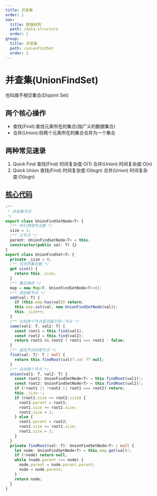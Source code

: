 ```yaml
---
title: 并查集
order: 1
nav:
  title: 数据结构
  path: /data-structure
  order: 2
group:
  title: 并查集
  path: /unionFindSet
  order: 5
---
```


# 并查集(UnionFindSet)

也叫做不相交集合(Disjoint Set)

## 两个核心操作

- 查找(Find):查找元素所在的集合(指广义的数据集合)
- 合并(Union):将两个元素所在的集合合并为一个集合

## 两种常见速录

1. Quick Find
   查找(Find) 时间复杂度:O(1)
   合并(Union) 时间复杂度:O(n)
2. Quick Union
   查找(Find) 时间复杂度:O(logn)
   合并(Union) 时间复杂度:O(logn)

## [核心代码](https://gitee.com/bestlyg/bestlyg/tree/master/packages/data-structure/src/unionFindSet/unionFindSet.ts)

```ts
/**
 * 并查集节点
 */
export class UnionFindSetNode<T> {
  /** 所引用得节点数 */
  size = 1;
  /** 父节点 */
  parent: UnionFindSetNode<T> = this;
  constructor(public val: T) {}
}
export class UnionFindSet<T> {
  private _size = 0;
  /** 包含的集合数 */
  get size() {
    return this._size;
  }
  /** 集合储存 */
  map = new Map<T, UnionFindSetNode<T>>();
  /** 添加新节点 */
  add(val: T) {
    if (this.map.has(val)) return;
    this.map.set(val, new UnionFindSetNode(val));
    this._size++;
  }
  /** 比较两个节点是否属于同一节点 */
  same(val1: T, val2: T) {
    const root1 = this.find(val1);
    const root2 = this.find(val2);
    return root1 && root2 ? root1 === root2 : false;
  }
  /** 查找节点的根节点 */
  find(val: T): T | null {
    return this.findRoot(val)?.val ?? null;
  }
  /** 合并两个节点 */
  union(val1: T, val2: T) {
    const root1: UnionFindSetNode<T> = this.findRoot(val1)!;
    const root2: UnionFindSetNode<T> = this.findRoot(val2)!;
    if (!root1 || !root2 || root1 === root2) return;
    this._size--;
    if (root1.size >= root2.size) {
      root2.parent = root1;
      root1.size += root2.size;
      root2.size = 1;
    } else {
      root1.parent = root2;
      root2.size += root1.size;
      root1.size = 1;
    }
  }
  private findRoot(val: T): UnionFindSetNode<T> | null {
    let node: UnionFindSetNode<T> = this.map.get(val)!;
    if (!node) return null;
    while (node.parent !== node) {
      node.parent = node.parent.parent;
      node = node.parent;
    }
    return node;
  }
}
```
